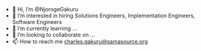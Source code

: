 - 👋 Hi, I’m @NjorogeGakuru
- 👀 I’m interested in hiring Solutions Engineers, Implementation Engineers, Software Engineers
- 🌱 I’m currently learning ...
- 💞️ I’m looking to collaborate on ...
- 📫 How to reach me charles.gakuru@samasource.org

<!---
NjorogeGakuru/NjorogeGakuru is a ✨ special ✨ repository because its `README.md` (this file) appears on your GitHub profile.
You can click the Preview link to take a look at your changes.
--->
